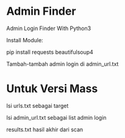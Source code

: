 # Admin Finder
Admin Login Finder With Python3

Install Module:

pip install requests beautifulsoup4

Tambah-tambah admin login di admin_url.txt

# Untuk Versi Mass

Isi urls.txt sebagai target

Isi admin_url.txt sebagai list admin login

results.txt hasil akhir dari scan
